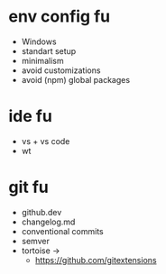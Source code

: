 # env config fu
* Windows
* standart setup
* minimalism
* avoid customizations
* avoid (npm) global packages

# ide fu
* vs + vs code
* wt

# git fu
* github.dev
* changelog.md
* conventional commits
* semver
* tortoise ->
  * https://github.com/gitextensions 
